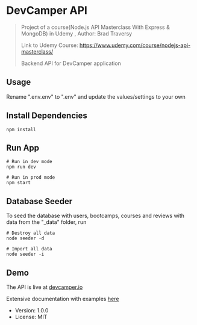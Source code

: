 # DevCamper API 

> Project of a course(Node.js API Masterclass With Express & MongoDB) in Udemy , Author: Brad Traversy
> 
> Link to Udemy Course: https://www.udemy.com/course/nodejs-api-masterclass/
> 
> Backend API for DevCamper application

## Usage

Rename ".env.env" to ".env" and update the values/settings to your own

## Install Dependencies

```
npm install
```

## Run App

```
# Run in dev mode
npm run dev

# Run in prod mode
npm start
```

## Database Seeder

To seed the database with users, bootcamps, courses and reviews with data from the "\_data" folder, run

```
# Destroy all data
node seeder -d

# Import all data
node seeder -i
```

## Demo

The API is live at [devcamper.io](https://devcamper.io)

Extensive documentation with examples [here](https://documenter.getpostman.com/view/8923145/SVtVVTzd?version=latest)

- Version: 1.0.0
- License: MIT
